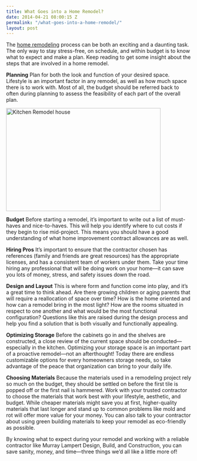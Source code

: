 ```yaml
---
title: What Goes into a Home Remodel?
date: 2014-04-21 08:00:15 Z
permalink: "/what-goes-into-a-home-remodel/"
layout: post
---
```


The <a href="http://www.murraylampert.com/remodel/">home remodeling</a> process can be both an exciting and a daunting task. The only way to stay stress-free, on schedule, and within budget is to know what to expect and make a plan. Keep reading to get some insight about the steps that are involved in a home remodel.

<strong>Planning</strong>
Plan for both the look and function of your desired space. Lifestyle is an important factor in any remodel, as well as how much space there is to work with. Most of all, the budget should be referred back to often during planning to assess the feasibility of each part of the overall plan.

<img class="alignright" src="http://www.murraylampert.com/wp-content/gallery/major-renovations/major_renovations_06.jpg" alt="Kitchen Remodel house" width="420" height="280" />

<strong>Budget</strong>
Before starting a remodel, it’s important to write out a list of must-haves and nice-to-haves. This will help you identify where to cut costs if they begin to rise mid-project. This means you should have a good understanding of what home improvement contract allowances are as well.

<strong>Hiring Pros</strong>
It’s important to ensure that the contractor chosen has references (family and friends are great resources) has the appropriate licenses, and has a consistent team of workers under them. Take your time hiring any professional that will be doing work on your home—it can save you lots of money, stress, and safety issues down the road.

<strong>Design and Layout</strong>
This is where form and function come into play, and it’s a great time to think ahead. Are there growing children or aging parents that will require a reallocation of space over time? How is the home oriented and how can a remodel bring in the most light? How are the rooms situated in respect to one another and what would be the most functional configuration? Questions like this are raised during the design process and help you find a solution that is both visually and functionally appealing.

<strong>Optimizing Storage</strong>
Before the cabinets go in and the shelves are constructed, a close review of the current space should be conducted—especially in the kitchen. Optimizing your storage space is an important part of a proactive remodel—not an afterthought! Today there are endless customizable options for every homeowners storage needs, so take advantage of the peace that organization can bring to your daily life.

<strong>Choosing Materials</strong>
Because the materials used in a remodeling project rely so much on the budget, they should be settled on before the first tile is popped off or the first nail is hammered. Work with your trusted contractor to choose the materials that work best with your lifestyle, aesthetic, and budget. While cheaper materials might save you at first, higher-quality materials that last longer and stand up to common problems like mold and rot will offer more value for your money. You can also talk to your contractor about using green building materials to keep your remodel as eco-friendly as possible.

By knowing what to expect during your remodel and working with a reliable contractor like Murray Lampert Design, Build, and Construction, you can save sanity, money, and time—three things we’d all like a little more of!
